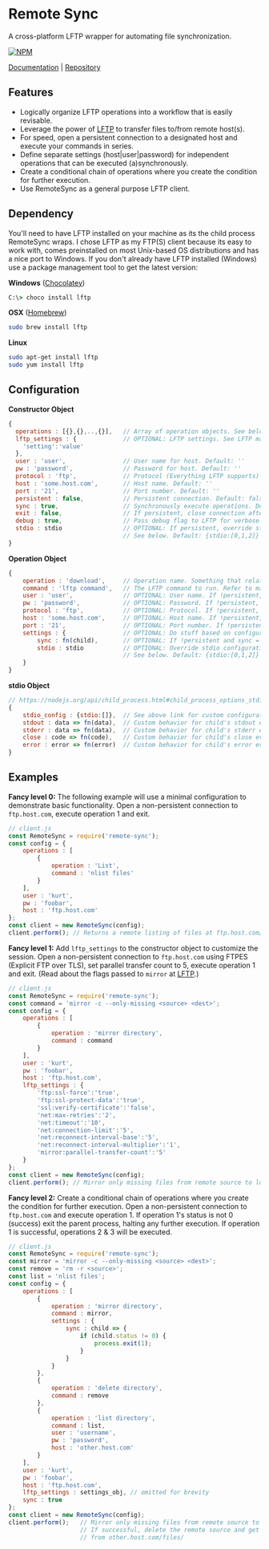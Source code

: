 # Remote Sync

A cross-platform LFTP wrapper for automating file synchronization.

[![NPM](https://nodei.co/npm/remote-sync.png)](https://nodei.co/npm/remote-sync/)

[Documentation](http://kurtlocker.github.io/remote-sync) | [Repository](https://github.com/kurtlocker/remote-sync)

## Features
- Logically organize LFTP operations into a workflow that is easily revisable.
- Leverage the power of [LFTP](http://lftp.yar.ru/lftp-man.html) to transfer files to/from remote host(s).
- For speed, open a persistent connection to a designated host and execute your commands in series.
- Define separate settings (host|user|password) for independent operations that can be executed (a)synchronously.
- Create a conditional chain of operations where you create the condition for further execution.
- Use RemoteSync as a general purpose LFTP client.

## Dependency
You'll need to have LFTP installed on your machine as its the child process RemoteSync wraps. I chose LFTP as my FTP(S) client because its easy to work with, comes preinstalled on most Unix-based OS distributions and has a nice port to Windows. If you don't already have LFTP installed (Windows) use a package management tool to get the latest version:

**Windows** ([Chocolatey](https://chocolatey.org/))
```cmd
C:\> choco install lftp
```
**OSX** ([Homebrew](http://brew.sh/))
```bash
sudo brew install lftp
```
**Linux**
```bash
sudo apt-get install lftp
sudo yum install lftp
```
## Configuration
**Constructor Object**
```js
{
  operations : [{},{},..,{}],   // Array of operation objects. See below. 
  lftp_settings : {             // OPTIONAL: LFTP settings. See LFTP man page.
    'setting':'value'
  },
  user : 'user',                // User name for host. Default: ''
  pw : 'password',              // Password for host. Default: ''
  protocol : 'ftp',             // Protocol (Everything LFTP supports) Default: ftp
  host : 'some.host.com',       // Host name. Default: ''
  port : '21',                  // Port number. Default: ''
  persistent : false,           // Persistent connection. Default: false
  sync : true,                  // Synchronously execute operations. Default: false
  exit : false,                 // If persistent, close connection after operations finish. Default: false
  debug : true,                 // Pass debug flag to LFTP for verbose logging. Default: false
  stdio : stdio                 // OPTIONAL: If persistent, override stdio configuration of child process 
                                // See below. Default: {stdio:[0,1,2]}
}
```
**Operation Object**
```js
{
    operation : 'download',     // Operation name. Something that relates to the command.
    command : 'lftp command',   // The LFTP command to run. Refer to man page.
    user : 'user',              // OPTIONAL: User name. If !persistent, overrides constructor value.
    pw : 'password',            // OPTIONAL: Password. If !persistent, overrides constructor value.
    protocol : 'ftp',           // OPTIONAL: Protocol. If !persistent, overrides constructor value.
    host : 'some.host.com',     // OPTIONAL: Host name. If !persistent, overrides constructor value.
    port : '21',                // OPTIONAL: Port number. If !persistent, overrides constructor value.
    settings : {                // OPTIONAL: Do stuff based on configuration.
        sync : fn(child),       // OPTIONAL: If !persistent and sync = true, call fn(child) on finish.
        stdio : stdio           // OPTIONAL: Override stdio configuration of child process
                                // See below. Default: {stdio:[0,1,2]}
    }
}
```
**stdio Object**
```js
// https://nodejs.org/api/child_process.html#child_process_options_stdio
{
    stdio_config : {stdio:[]},  // See above link for custom configuration.
    stdout : data => fn(data),  // Custom behavior for child's stdout event.
    stderr : data => fn(data),  // Custom behavior for child's stderr event.
    close : code => fn(code),   // Custom behavior for child's close event.
    error : error => fn(error)  // Custom behavior for child's error event.
}
```
## Examples
**Fancy level 0:** The following example will use a minimal configuration to demonstrate basic functionality. Open a non-persistent connection to `ftp.host.com`, execute operation 1 and exit.
```js
// client.js
const RemoteSync = require('remote-sync');
const config = {
    operations : [
        {
            operation : 'List',
            command : 'nlist files'
        }
    ],
    user : 'kurt',
    pw : 'foobar',
    host : 'ftp.host.com'
};
const client = new RemoteSync(config);
client.perform(); // Returns a remote listing of files at ftp.host.com/files/
```
**Fancy level 1:** Add `lftp_settings` to the constructor object to customize the session. Open a non-persistent connection to `ftp.host.com` using FTPES (Explicit FTP over TLS), set parallel transfer count to 5, execute operation 1 and exit. (Read about the flags passed to `mirror` at [LFTP](http://lftp.yar.ru/lftp-man.html).)
```js
// client.js
const RemoteSync = require('remote-sync');
const command = 'mirror -c --only-missing <source> <dest>';
const config = {
    operations : [
        {
            operation : 'mirror directory',
            command : command
        }
    ],
    user : 'kurt',
    pw : 'foobar',
    host : 'ftp.host.com',
    lftp_settings : {
        'ftp:ssl-force':'true',
        'ftp:ssl-protect-data':'true',
        'ssl:verify-certificate':'false',
        'net:max-retries':'2',
        'net:timeout':'10',
        'net:connection-limit':'5',
        'net:reconnect-interval-base':'5',
        'net:reconnect-interval-multiplier':'1',
        'mirror:parallel-transfer-count':'5'
    }
};
const client = new RemoteSync(config);
client.perform(); // Mirror only missing files from remote source to local disk.
```
**Fancy level 2:** Create a conditional chain of operations where you create the condition for further execution. Open a non-persistent connection to `ftp.host.com` and execute operation 1. If operation 1's status is not 0 (success) exit the parent process, halting any further execution. If operation 1 is successful, operations 2 & 3 will be executed.
```js
// client.js
const RemoteSync = require('remote-sync');
const mirror = 'mirror -c --only-missing <source> <dest>';
const remove = 'rm -r <source>';
const list = 'nlist files';
const config = {
    operations : [
        {
            operation : 'mirror directory',
            command : mirror,
            settings : {
                sync : child => {
                    if (child.status != 0) {
                        process.exit(1);
                    }
                }
            }
        },
        {  
            operation : 'delete directory',
            command : remove
        },
        {
            operation : 'list directory',
            command : list,
            user : 'username',
            pw : 'password',
            host : 'other.host.com'
        }
    ],
    user : 'kurt',
    pw : 'foobar',
    host : 'ftp.host.com',
    lftp_settings : settings_obj, // omitted for brevity
    sync : true
};
const client = new RemoteSync(config);
client.perform();   // Mirror only missing files from remote source to local disk.
                    // If successful, delete the remote source and get remote listing
                    // from other.host.com/files/
```